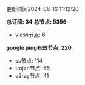 更新时间2024-06-16 11:12:20

**总订阅: 34**
**总节点: 5356**
- vless节点: 6

**google ping有效节点: 220**
- ss节点: 114
- trojan节点: 65
- v2ray节点: 41
